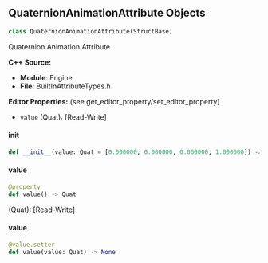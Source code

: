 ## QuaternionAnimationAttribute Objects

```python
class QuaternionAnimationAttribute(StructBase)
```

Quaternion Animation Attribute

**C++ Source:**

- **Module**: Engine
- **File**: BuiltInAttributeTypes.h

**Editor Properties:** (see get_editor_property/set_editor_property)

- ``value`` (Quat):  [Read-Write]

<a id="unreal.QuaternionAnimationAttribute.__init__"></a>

#### __init__

```python
def __init__(value: Quat = [0.000000, 0.000000, 0.000000, 1.000000]) -> None
```

<a id="unreal.QuaternionAnimationAttribute.value"></a>

#### value

```python
@property
def value() -> Quat
```

(Quat):  [Read-Write]

<a id="unreal.QuaternionAnimationAttribute.value"></a>

#### value

```python
@value.setter
def value(value: Quat) -> None
```

<a id="unreal.ScriptTypedElementHandle"></a>